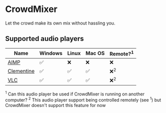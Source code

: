 # CrowdMixer

Let the crowd make its own mix without hassling you.

## Supported audio players

| Name | Windows | Linux | Mac OS | Remote?<sup>1</sup> |
|------|---------|-------|------|-----------------------|
| [AIMP](https://www.aimp.ru/) | :white_check_mark: | :x: | :x: | :x: |
| [Clementine](https://www.clementine-player.org/) | :white_check_mark: | :white_check_mark: | :white_check_mark: | :x:<sup>2</sup> |
| [VLC](http://www.videolan.org/vlc/) | :white_check_mark: | :white_check_mark: | :white_check_mark: | :x:<sup>2</sup> |

<sup>1</sup> Can this audio player be used if CrowdMixer is running on another computer?
<sup>2</sup> This audio player support being controlled remotely (see <sup>1</sup>) but CrowdMixer doesn't support this feature for now